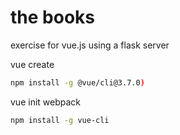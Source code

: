 # the books


exercise for vue.js using a flask server


vue create
```bash
npm install -g @vue/cli@3.7.0)
```
vue init webpack
```bash
npm install -g vue-cli
```

